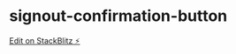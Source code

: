 # signout-confirmation-button

[Edit on StackBlitz ⚡️](https://stackblitz.com/edit/stackblitz-starters-3fbsox)